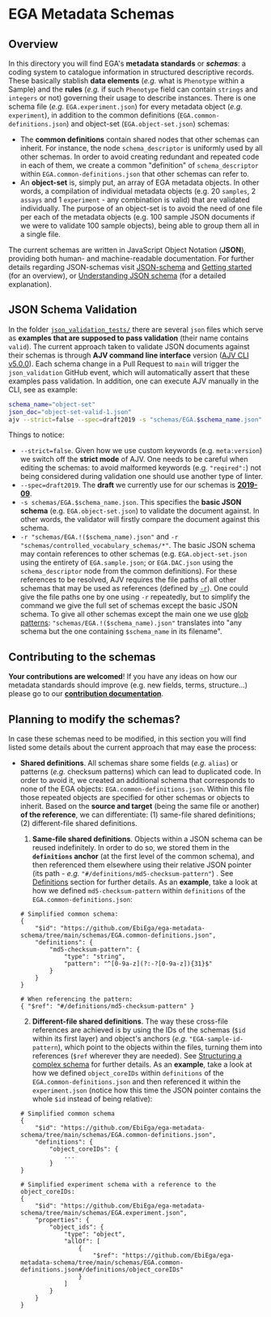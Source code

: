 # EGA Metadata Schemas
## Overview
In this directory you will find EGA's **metadata standards** or **_schemas_**: a coding system to catalogue information in structured descriptive records. These basically stablish **data elements** (_e.g._ what is ``Phenotype`` within a Sample) and the **rules** (_e.g._ if such ``Phenotype`` field can contain ``strings`` and ``integers`` or not) governing their usage to describe instances. There is one schema file (_e.g._ ``EGA.experiment.json``) for every metadata object (_e.g._ ``experiment``), in addition to the common definitions (``EGA.common-definitions.json``) and object-set (``EGA.object-set.json``) schemas:
* The **common definitions** contain shared nodes that other schemas can inherit. For instance, the node ``schema_descriptor`` is uniformly used by all other schemas. In order to avoid creating redundant and repeated code in each of them, we create a common "definition" of ``schema_descriptor`` within ``EGA.common-definitions.json`` that other schemas can refer to. 
* An **object-set** is, simply put, an array of EGA metadata objects. In other words, a compilation of individual metadata objects (e.g. 20 ``samples``, 2 ``assays`` and 1 ``experiment`` - any combination is valid) that are validated individually. The purpose of an object-set is to avoid the need of one file per each of the metadata objects (e.g. 100 sample JSON documents if we were to validate 100 sample objects), being able to group them all in a single file.

The current schemas are written in JavaScript Object Notation (**JSON**), providing both human- and machine-readable documentation. For further details regarding JSON-schemas visit [JSON-schema](https://json-schema.org/) and [Getting started](https://json-schema.org/learn/getting-started-step-by-step) (for an overview), or [Understanding JSON schema](https://json-schema.org/understanding-json-schema/) (for a detailed explanation). 

## JSON Schema Validation
In the folder [``json_validation_tests/``](../examples/json_validation_tests/) there are several ``json`` files which serve as **examples that are supposed to pass validation** (their name contains ``valid``). The current approach taken to validate JSON documents against their schemas is through **AJV command line interface** version ([AJV CLI v5.0.0](https://github.com/ajv-validator/ajv-cli#ajv-cli)). Each schema change in a Pull Request to ``main`` will trigger the ``json_validation`` GitHub event, which will automatically assert that these examples pass validation. In addition, one can execute AJV manually in the CLI, see as example:

````bash
schema_name="object-set"
json_doc="object-set-valid-1.json"
ajv --strict=false --spec=draft2019 -s "schemas/EGA.$schema_name.json" -d "examples/json_validation_tests/$json_doc" -r "schemas/EGA.!($schema_name).json" -r "schemas/controlled_vocabulary_schemas/*"
````
Things to notice:
* ``--strict=false``. Given how we use custom keywords (e.g. ``meta:version``) we switch off the **strict mode** of AJV. One needs to be careful when editing the schemas: to avoid malformed keywords (e.g. ``"reqired":``) not being considered during validation one should use another type of linter.
* ``--spec=draft2019``. The **draft** we currently use for our schemas is [**2019-09**](https://json-schema.org/draft/2019-09/release-notes.html).
* ``-s schemas/EGA.$schema_name.json``. This specifies the **basic JSON schema** (e.g. ``EGA.object-set.json``) to validate the document against. In other words, the validator will firstly compare the document against this schema.
* ``-r "schemas/EGA.!($schema_name).json"`` and ``-r "schemas/controlled_vocabulary_schemas/*"``. The basic JSON schema may contain references to other schemas (e.g. ``EGA.object-set.json`` using the entirety of ``EGA.sample.json``; or ``EGA.DAC.json`` using the ``schema_descriptor`` node from the common definitions). For these references to be resolved, AJV requires the file paths of all other schemas that may be used as references (defined by [``-r``](https://github.com/ajv-validator/ajv-cli#-r---referenced-schemas)). One could give the file paths one by one using ``-r`` repeatedly, but to simplify the command we give the full set of schemas except the basic JSON schema. To give all other schemas except the main one we use [glob patterns](https://github.com/isaacs/node-glob#glob-primer): ``"schemas/EGA.!($schema_name).json"`` translates into "any schema but the one containing ``$schema_name`` in its filename". 

## Contributing to the schemas
**Your contributions are welcomed**! If you have any ideas on how our metadata standards should improve (e.g. new fields, terms, structure...) please go to our [**contribution documentation**](../docs/contributing.md).

## Planning to modify the schemas?
In case these schemas need to be modified, in this section you will find listed some details about the current approach that may ease the process:
* **Shared definitions**. All schemas share some fields (_e.g._ ``alias``) or patterns (_e.g._ checksum patterns) which can lead to duplicated code. In order to avoid it, we created an additional schema that corresponds to none of the EGA objects: ``EGA.common-definitions.json``. Within this file those repeated objects are specified for other schemas or objects to inherit. Based on the **source and target** (being the same file or another) **of the reference**, we can differentiate: (1) same-file shared definitions; (2) different-file shared definitions. 
    1. **Same-file shared definitions**. Objects within a JSON schema can be reused indefinitely. In order to do so, we stored them in the **``definitions`` anchor** (at the first level of the common schema), and then referenced them elsewhere using their relative JSON pointer (its path - _e.g._ ``"#/definitions/md5-checksum-pattern"``) . See [Definitions](https://json-schema.org/understanding-json-schema/structuring.html#definitions) section for further details. 
    As an **example**, take a look at how we defined ``md5-checksum-pattern`` within ``definitions`` of the ``EGA.common-definitions.json``:
    ````
    # Simplified common schema:
    {
        "$id": "https://github.com/EbiEga/ega-metadata-schema/tree/main/schemas/EGA.common-definitions.json",
        "definitions": {
            "md5-checksum-pattern": {
                "type": "string",
                "pattern": "^[0-9a-z](?:-?[0-9a-z]){31}$"
            }
        }
    }
    
    # When referencing the pattern:
    { "$ref": "#/definitions/md5-checksum-pattern" }
    ````

    2. **Different-file shared definitions**. The way these cross-file references are achieved is by using the IDs of the schemas (``$id`` within its first layer) and object's anchors (_e.g._ ``"EGA-sample-id-pattern``), which point to the objects within the files, turning them into references (``$ref`` wherever they are needed). See [Structuring a complex schema](https://json-schema.org/understanding-json-schema/structuring.html) for further details. As an **example**, take a look at how we defined ``object_coreIDs`` within ``definitions`` of the ``EGA.common-definitions.json`` and then referenced it within the ``experiment.json`` (notice how this time the JSON pointer contains the whole ``$id`` instead of being relative):
    ````
    # Simplified common schema
    {
        "$id": "https://github.com/EbiEga/ega-metadata-schema/tree/main/schemas/EGA.common-definitions.json",
        "definitions": {
            "object_coreIDs": {
                ...
            }
    }

    # Simplified experiment schema with a reference to the object_coreIDs:
    {
        "$id": "https://github.com/EbiEga/ega-metadata-schema/tree/main/schemas/EGA.experiment.json",
        "properties": {
            "object_ids": {
                "type": "object",
                "allOf": [
                    {
                        "$ref": "https://github.com/EbiEga/ega-metadata-schema/tree/main/schemas/EGA.common-definitions.json#/definitions/object_coreIDs"
                    }
                ]
            }
        }
    }
    ````
